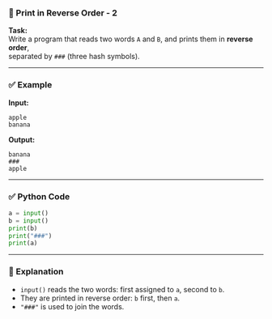 ### 🔁 Print in Reverse Order - 2

**Task:**  
Write a program that reads two words `A` and `B`, and prints them in **reverse order**,  
separated by `###` (three hash symbols).

---

### ✅ Example

**Input:**

```
apple
banana
```

**Output:**

```
banana
###
apple
```

---

### ✅ Python Code

```python
a = input()
b = input()
print(b)
print("###")
print(a)
```

---

### 🧠 Explanation

- `input()` reads the two words: first assigned to `a`, second to `b`.
- They are printed in reverse order: `b` first, then `a`.
- `"###"` is used to join the words.
